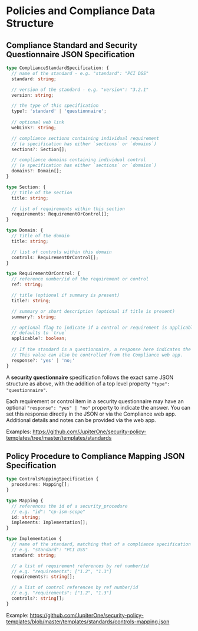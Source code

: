 # Policies and Compliance Data Structure

## Compliance Standard and Security Questionnaire JSON Specification

```typescript
type ComplianceStandardSpecification: {
  // name of the standard - e.g. "standard": "PCI DSS"
  standard: string;

  // version of the standard - e.g. "version": "3.2.1"
  version: string;

  // the type of this specification
  type?: 'standard' | 'questionnaire';
 
  // optional web link
  webLink?: string;

  // compliance sections containing individual requirement
  // (a specification has either `sections` or `domains`)
  sections?: Section[];

  // compliance domains containing individual control
  // (a specification has either `sections` or `domains`)
  domains?: Domain[];
}

type Section: {
  // title of the section
  title: string;

  // list of requirements within this section
  requirements: RequirementOrControl[];
}

type Domain: {
  // title of the domain
  title: string;

  // list of controls within this domain
  controls: RequirementOrControl[];
}

type RequirementOrControl: {
  // reference number/id of the requirement or control
  ref: string;

  // title (optional if summary is present)
  title?: string;

  // summary or short description (optional if title is present)
  summary?: string;

  // optional flag to indicate if a control or requirement is applicable
  // defaults to `true`
  applicable?: boolean;
  
  // If the standard is a questionnaire, a response here indicates the answer.
  // This value can also be controlled from the Compliance web app.
  response?: 'yes' | 'no;'
}
```

A **security questionnaire** specification follows the exact same JSON structure as above, with the addition of a top level property `"type": "questionnaire"`. 

Each requirement or control item in a security questionnaire may have an optional `"response": "yes" | "no"` property to indicate the answer. You can set this response directly in the JSON or via the Compliance web app. Additional details and notes can be provided via the web app.

Examples:
<https://github.com/JupiterOne/security-policy-templates/tree/master/templates/standards>

## Policy Procedure to Compliance Mapping JSON Specification

```typescript
type ControlsMappingSpecification {
  procedures: Mapping[];
}

type Mapping {
  // references the id of a security_procedure
  // e.g. "id": "cp-ism-scope"
  id: string;
  implements: Implementation[];
}

type Implementation {
  // name of the standard, matching that of a compliance specification
  // e.g. "standard": "PCI DSS"
  standard: string;

  // a list of requirement references by ref number/id
  // e.g. "requirements": ["1.2", "1.3"]
  requirements?: string[];

  // a list of control references by ref number/id
  // e.g. "requirements": ["1.2", "1.3"]
  controls?: string[];
}
```

Example:
<https://github.com/JupiterOne/security-policy-templates/blob/master/templates/standards/controls-mapping.json>
